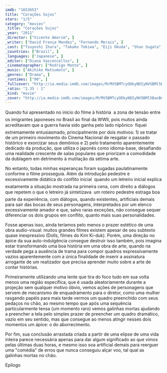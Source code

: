 ```yaml
---
imdb: "1653653"
title: "Corações Sujos"
stars: "1/5"
category: "movies"
_title: "Corações Sujos"
_year: "2011"
_director: ["Vicente Amorim", ]
_writer: ["David França Mendes", "Fernando Morais", ]
_cast: ["Tsuyoshi Ihara", "Takako Tokiwa", "Eiji Okuda", "Shun Sugata", "Kimiko Yo", "Eduardo Moscovis", "Celine Fukumoto", ]
_countries: ["Brazil", ]
_languages: ["Japanese", ]
_editor: ["Diana Vasconcellos", ]
_cinematographer: ["Rodrigo Monte", ]
_music: ["Akihiko Matsumoto", ]
_genres: ["Drama", ]
_runtimes: ["90", ]
_fullcover: "http://ia.media-imdb.com/images/M/MV5BMTcyODkyNDIyNV5BMl5BanBnXkFtZTcwNjUxNjY4Ng@@.jpg"
_ratio: "2.35 : 1"
_kind: "movie"
_cover: "http://ia.media-imdb.com/images/M/MV5BMTcyODkyNDIyNV5BMl5BanBnXkFtZTcwNjUxNjY4Ng@@._V1._SX94_SY140_.jpg"
---
```

Quando fui apresentado no início do filme à história  a zona de tensão entre os imigrantes japoneses no Brasil ao final da WWII, pois muitos ainda acreditavam que a guerra havia sido ganha pelo lado nipônico  fiquei extremamente entusiasmado, principalmente por dois motivos: 1) se tratar de um primeiro movimento do Cinema Nacional de resgatar o passado histórico e exorcizar seus demônios e 2) pelo tratamento aparentemente dedicado da produção, que utiliza o japonês como idioma-base, desafiando uma realidade crescente de salas populares que priorizam a comodidade da dublagem em detrimento à mutilação da sétima arte.

No entanto, todas minhas esperanças foram sugadas paulatinamente conforme o filme prosseguia. Além da introdução pedestre e excessivamente didática do conflito inicial  quando um letreiro inicial explica exatamente a situação mostrada na primeira cena, com direito a diálogos que repetem o que o letreiro já sintetizava  um roteiro pedestre estraga boa parte da experiência, com diálogos, quando existentes, artificiais demais para sair das bocas de seus personagens, interpretados por um elenco excessivamente amador e que, salvo raras exceções, não consegue sequer diferenciar os dois grupos em conflito, quanto mais suas personalidades.

Fosse apenas isso, ainda teríamos pelo menos o prazer estético de uma obra audio-visual: muitos grandes filmes existem apesar de seu subtexto quase inexpressivo (Dolls, filmes do Kim Ki-duk). Porém, uma direção no ápice da sua auto-indulgência consegue destruir isso também, pois imagina estar transformando uma boa história em uma obra de arte, quando na verdade pega a ausência de trama para compor quadros expressivamente vazios aparentemente com a única finalidade de inserir a assinatura arrogante de um realizador que precisa aprender muito sobre a arte de contar histórias.

Primeiramente utilizando uma lente que tira do foco tudo em sua volta menos uma região específica, que é usada aleatoriamente durante a projeção sem qualquer motivo óbvio, vemos ações de personagens que servem de mecanismo de enquadramento para o diretor, como uma mulher rasgando papéis para mais tarde vermos um quadro preenchido com seus pedaços no chão, ao mesmo tempo que após uma sequência particularmente tensa (um momento raro) vemos galinhas mortas ajudando a preencher a tela pelo simples prazer de preencher um quadro dramático, vazio em seu sentido, mas que consegue ao menos atingir nesses dois momentos um ápice: o do aborrecimento.

Por fim, sua conclusão arrastada criada a partir de uma elipse de uma vida inteira parece necessária apenas para dar algum significado ao que vimos pelas últimas duas horas, e mesmo isso soa artificial demais para reerguer uma "comédia" de erros que nunca conseguiu alçar voo, tal qual as galinhas mortas no chão.

Epílogo



